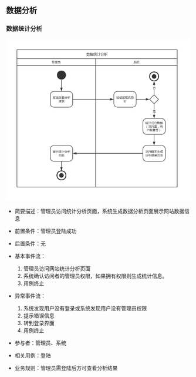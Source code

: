 ## 数据分析

### 数据统计分析

![数据统计分析](.\img\数据统计分析.png)


- 简要描述：管理员访问统计分析页面，系统生成数据分析页面展示网站数据信息
- 前置条件：管理员登陆成功
- 后置条件：无
- 基本事件流：

  1. 管理员访问网站统计分析页面
  2. 系统确认访问者的管理员权限，如果拥有权限则生成统计信息。
  3. 用例终止
- 异常事件流：

  1. 系统发现用户没有登录或系统发现用户没有管理员权限
  2. 提示错误信息
  3. 转到登录界面
  4. 用例终止
- 参与者：管理员、系统
- 相关用例：登陆
- 业务规则：管理员需登陆后方可查看分析结果
